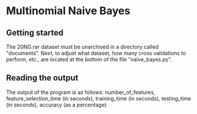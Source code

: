 Multinomial Naive Bayes
=======================


Getting started
---------------
The 20NG.rar dataset must be unarchived in a directory called "documents".
Next, to adjust what dataset, how many cross validations to perform, etc., 
are located at the bottom of the file "naive_bayes.py".

Reading the output
------------------
The output of the program is as follows:
    number_of_features, feature_selection_time (in seconds), training_time (in seconds), testing_time (in seconds), accuracy (as a percentage)

